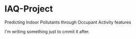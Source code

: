 # IAQ-Project
Predicting Indoor Pollutants through Occupant Activity features

I'm writing something just to cmmit it after.
